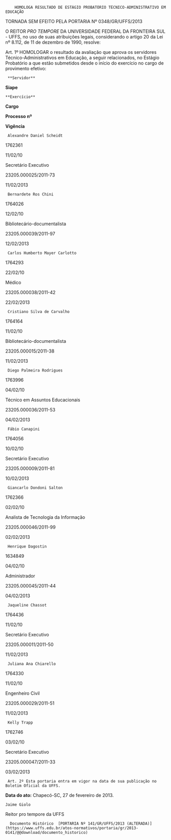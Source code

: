         HOMOLOGA RESULTADO DE ESTÁGIO PROBATÓRIO TÉCNICO-ADMINISTRATIVO EM EDUCAÇÃO  

TORNADA SEM EFEITO PELA PORTARIA Nº 0348/GR/UFFS/2013

 O REITOR *PRO TEMPORE* DA UNIVERSIDADE FEDERAL DA FRONTEIRA SUL - UFFS, no uso de suas atribuições legais, considerando o artigo 20 da Lei nº 8.112, de 11 de dezembro de 1990, resolve:

 Art. 1º HOMOLOGAR o resultado da avaliação que aprova os servidores Técnico-Administrativos em Educação, a seguir relacionados, no Estágio Probatório a que estão submetidos desde o início do exercício no cargo de provimento efetivo:

     **Servidor**

   **Siape**

    **Exercício**

   **Cargo**

   **Processo nº**

   **Vigência**

     Alexandre Daniel Scheidt

   1762361

   11/02/10

   Secretário Executivo

   23205.000025/2011-73

   11/02/2013

     Bernardete Ros Chini

   1764026

   12/02/10

   Bibliotecário-documentalista

   23205.000039/2011-97

   12/02/2013

     Carlos Humberto Mayer Carlotto

   1764293

   22/02/10

   Médico

   23205.000038/2011-42

   22/02/2013

     Cristiano Silva de Carvalho

   1764164

   11/02/10

   Bibliotecário-documentalista

   23205.000015/2011-38

   11/02/2013

     Diego Palmeira Rodrigues

   1763996

   04/02/10

   Técnico em Assuntos Educacionais

   23205.000036/2011-53

   04/02/2013

     Fábio Canapini

   1764056

   10/02/10

   Secretário Executivo

   23205.000009/2011-81

   10/02/2013

     Giancarlo Dondoni Salton

   1762366

   02/02/10

   Analista de Tecnologia da Informação

   23205.000046/2011-99

   02/02/2013

     Henrique Dagostin

   1634849

   04/02/10

   Administrador

   23205.000045/2011-44

   04/02/2013

     Jaqueline Chassot

   1764436

   11/02/10

   Secretário Executivo

   23205.000011/2011-50

   11/02/2013

     Juliana Ana Chiarello

   1764330

   11/02/10

   Engenheiro Civil

   23205.000029/2011-51

   11/02/2013

     Kelly Trapp

   1762746

   03/02/10

   Secretário Executivo

   23205.000047/2011-33

   03/02/2013

     Art. 2º Esta portaria entra em vigor na data de sua publicação no Boletim Oficial da UFFS.

  

   **Data do ato:** Chapecó-SC, 27 de fevereiro de 2013.   
 

    Jaime Giolo   
 Reitor pro tempore da UFFS 

      Documento Histórico  [PORTARIA Nº 141/GR/UFFS/2013 (ALTERADA)](https://www.uffs.edu.br/atos-normativos/portaria/gr/2013-0141/@@download/documento_historico)     
      